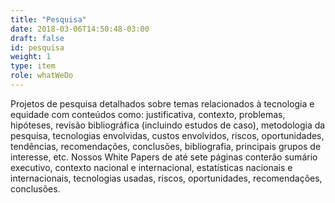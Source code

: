 ```yaml
---
title: "Pesquisa"
date: 2018-03-06T14:50:48-03:00
draft: false
id: pesquisa
weight: 1
type: item
role: whatWeDo
---
```


Projetos de pesquisa detalhados sobre temas relacionados à tecnologia e equidade com conteúdos como: justificativa, contexto, problemas, hipóteses, revisão bibliográfica (incluindo estudos de caso), metodologia da pesquisa, tecnologias envolvidas, custos envolvidos, riscos, oportunidades, tendências, recomendações, conclusões, bibliografia, principais grupos de interesse, etc. Nossos White Papers de até sete páginas conterão sumário executivo, contexto nacional e internacional, estatísticas nacionais e internacionais, tecnologias usadas, riscos, oportunidades, recomendações, conclusões.
